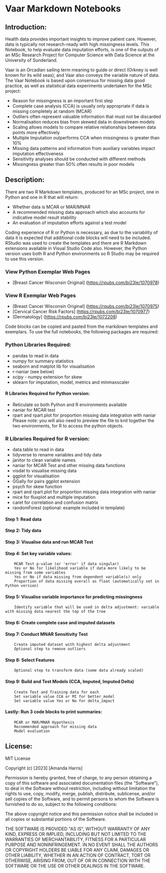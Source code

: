 # Vaar Markdown Notebooks

## Introduction:
Health data provides important insights to improve patient care. However, data is typically not research-ready with high missingness levels.  This Notebook, to help evaluate data imputation efforts, is one of the outputs of an MSc Research Project for Computer Science with Data Science at the University of Sunderland. 

Vaar is an Orcadian sailing term meaning to guide or direct (Orkney is well known for its wild seas); and Vaar also conveys the variable nature of data. The Vaar Notebook is based upon consensus for missing data good practice, as well as statistical data experiments undertaken for the MSc project:  
- Reason for missingness is an important first step  
- Complete case analysis (CCA) is usually only appropriate if data is missing completely at random (MCAR)  
- Outliers often represent valuable information that must not be discarded  
- Normalisation reduces bias from skewed data in downstream models  
- Scaling allows models to compare relative relationships between data points more effectively  
- Multiple Imputation outperforms CCA when missingness is greater than 10%  
- Missing data patterns and information from auxiliary variables impact imputation effectiveness  
- Sensitivity analyses should be conducted with different methods  
- Missingness greater than 50% often results in poor models  


## Description:
There are two R Markdown templates, produced for an MSc project, one in Python and one in R that will return:
- Whether data is MCAR or MAR/MNAR
- A recommended missing data approach which also accounts for indicative model result stability
- An evaluation of imputation efforts against a test model

Coding experience of R or Python is necessary, as due to the variability of data it is expected that additional code blocks will need to be included. RStudio was used to create the templates and there are R Markdown extensions available in Visual Studio Code also. However, the Python version uses both R and Python environments so R Studio may be required to use this version. 

### View Python Exemplar Web Pages
- [Breast Cancer Wisconsin Original] (https://rpubs.com/bi23le/1070978)

### View R Exemplar Web Pages
- [Breast Cancer Wisconsin Original] (https://rpubs.com/bi23le/1070975)
- [Cervical Cancer Risk Factors] (https://rpubs.com/bi23le/1070977)
- [Dermatology] (https://rpubs.com/bi23le/1072208)

Code blocks can be copied and pasted from the markdown templates and exemplars. To use the full notebooks, the following packages are required:

### Python Libraries Required:
- pandas to read in data
- numpy for summary statistics
- seaborn and matplot lib for visualisation
- r-naniar (see below)
- scipy - numpy extension for skew
- sklearn for imputation, model, metrics and minmaxscaler

#### R Libraries Required for Python version:
- Reticulate so both Python and R environments available
- naniar for MCAR test
- rpart and rpart.plot for proportion missing data integration with naniar
Please note: you will also need to preview the file to knit together the two environments, for R to access the python objects.

### R Libraries Required for R version:
- data.table to read in data
- tidyverse to rename variables and tidy data
- janitor to clean variable names
- naniar for MCAR Test and other missing data functions
- visdat to visualise missing data
- ggplot for visualisation
- GGally for pairs ggplot extension
- psych for skew function
- rpart and rpart.plot for proportion missing data integration with naniar
- mice for fluxplot and multiple imputation
- caret for correlation and confusion matrix
- randomForest (optional: example included in template)

#### Step 1: Read data

#### Step 2: Tidy data

#### Step 3: Visualise data and run MCAR Test

#### Step 4: Set key variable values:
        MCAR Test p-value (or 'error' if data singular)
		Yes or No for likelihood variable if data more likely to be missing from some variables
		Yes or No if data missing from dependent variable(s) only
		Proportion of data missing overall as float (automatically set in Python version)

#### Step 5: Visualise variable importance for predicting missingness
		Identify variable that will be used in delta adjustment: variable with missing data nearest the top of the tree

#### Step 6: Create complete case and imputed datasets

#### Step 7: Conduct MNAR Sensitivity Test
		Create imputed dataset with highest delta adjustment
		Optional step to remove outliers

#### Step 8: Select Features
		Optional step to transform data (some data already scaled)

#### Step 9: Build and Test Models (CCA, Imputed, Imputed Delta)
		Create Test and Training data for each
		Set variable value CCA or MI for better_model
		Set variable value Yes or No for delta_impact

#### Lastly: Run 3 code blocks to print summaries:
		MCAR or MAR/MNAR Hypothesis
		Recommended approach for missing data
		Model evaluation
		

## License:
MIT License

Copyright (c) [2023] [Amanda Harris]

Permission is hereby granted, free of charge, to any person obtaining a copy
of this software and associated documentation files (the "Software"), to deal
in the Software without restriction, including without limitation the rights
to use, copy, modify, merge, publish, distribute, sublicense, and/or sell
copies of the Software, and to permit persons to whom the Software is
furnished to do so, subject to the following conditions:

The above copyright notice and this permission notice shall be included in all
copies or substantial portions of the Software.

THE SOFTWARE IS PROVIDED "AS IS", WITHOUT WARRANTY OF ANY KIND, EXPRESS OR
IMPLIED, INCLUDING BUT NOT LIMITED TO THE WARRANTIES OF MERCHANTABILITY,
FITNESS FOR A PARTICULAR PURPOSE AND NONINFRINGEMENT. IN NO EVENT SHALL THE
AUTHORS OR COPYRIGHT HOLDERS BE LIABLE FOR ANY CLAIM, DAMAGES OR OTHER
LIABILITY, WHETHER IN AN ACTION OF CONTRACT, TORT OR OTHERWISE, ARISING FROM,
OUT OF OR IN CONNECTION WITH THE SOFTWARE OR THE USE OR OTHER DEALINGS IN THE
SOFTWARE.
